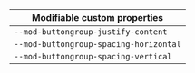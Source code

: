 | Modifiable custom properties           |
| -------------------------------------- |
| `--mod-buttongroup-justify-content`    |
| `--mod-buttongroup-spacing-horizontal` |
| `--mod-buttongroup-spacing-vertical`   |
